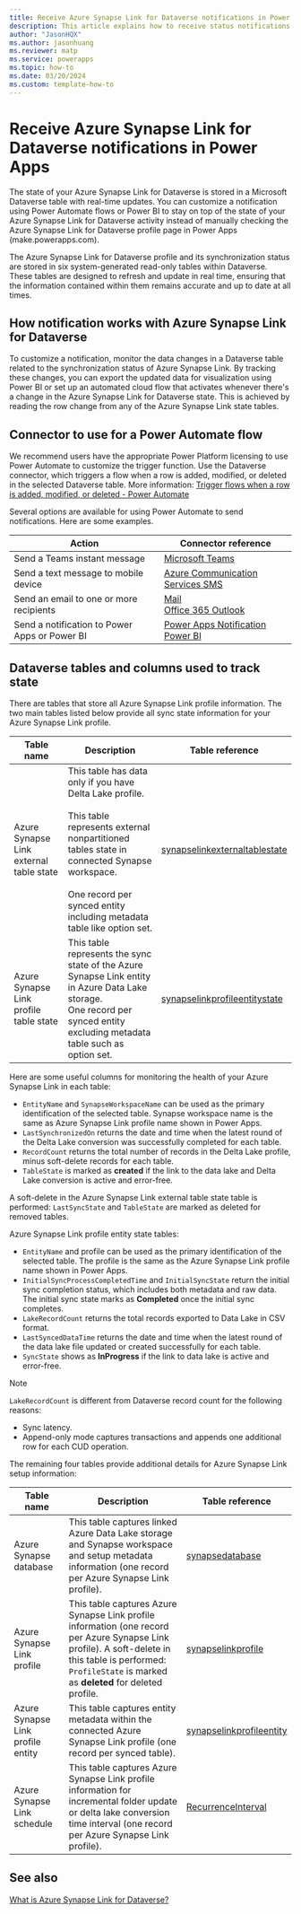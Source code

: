 ```yaml
---
title: Receive Azure Synapse Link for Dataverse notifications in Power Apps
description: This article explains how to receive status notifications for Azure Synapse Link for Dataverse.
author: "JasonHQX"
ms.author: jasonhuang
ms.reviewer: matp
ms.service: powerapps
ms.topic: how-to
ms.date: 03/20/2024
ms.custom: template-how-to 
---
```


<!-- Text in the Description column in line 76 read as if it was missing something. I attempted to fix it, but please review. --> 


# Receive Azure Synapse Link for Dataverse notifications in Power Apps

The state of your Azure Synapse Link for Dataverse is stored in a Microsoft Dataverse table with real-time updates. You can customize a notification using Power Automate flows or Power BI to stay on top of the state of your Azure Synapse Link for Dataverse activity instead of manually checking the Azure Synapse Link for Dataverse profile page in Power Apps (make.powerapps.com).

The Azure Synapse Link for Dataverse profile and its synchronization status are stored in six system-generated read-only tables within Dataverse. These tables are designed to refresh and update in real time, ensuring that the information contained within them remains accurate and up to date at all times.

## How notification works with Azure Synapse Link for Dataverse

To customize a notification, monitor the data changes in a Dataverse table related to the synchronization status of Azure Synapse Link. By tracking these changes, you can export the updated data for visualization using Power BI or set up an automated cloud flow that activates whenever there's a change in the Azure Synapse Link for Dataverse state. This is achieved by reading the row change from any of the Azure Synapse Link state tables.

## Connector to use for a Power Automate flow

We recommend users have the appropriate Power Platform licensing to use Power Automate to customize the trigger function. Use the Dataverse connector, which triggers a flow when a row is added, modified, or deleted in the selected Dataverse table. More information: [Trigger flows when a row is added, modified, or deleted - Power Automate](/power-automate/dataverse/create-update-delete-trigger)

Several options are available for using Power Automate to send notifications. Here are some examples.

|Action  |Connector reference  |
|---------|---------|
|Send a Teams instant message   | [Microsoft Teams](/connectors/teams/#post-message-in-a-chat-or-channel)        |
|Send a text message to mobile device     |  [Azure Communication Services SMS](/connectors/serwersms/#send-sms-message)    |
|Send an email to one or more recipients   |  [Mail](/connectors/sendmail/#send-an-email-notification-(v3)) <br /> [Office 365 Outlook](/connectors/office365/)        |
|Send a notification to Power Apps or Power BI     |  [Power Apps Notification](/connectors/powerappsnotification/) <br />[Power BI](/connectors/powerbi/#add-rows-to-a-dataset)       |

## Dataverse tables and columns used to track state

There are tables that store all Azure Synapse Link profile information. The two main tables listed below provide all sync state information for your Azure Synapse Link profile.

|Table name  |Description  |Table reference  |
|---------|---------|---------|
|Azure Synapse Link external table state      |  This table has data only if you have Delta Lake profile. <br /><br /> This table represents external nonpartitioned tables state in connected Synapse workspace. <br /><br /> One record per synced entity including metadata table like option set.       |  [synapselinkexternaltablestate](/power-apps/developer/data-platform/reference/entities/synapselinkexternaltablestate)       |
|Azure Synapse Link profile table state   |  This table represents the sync state of the Azure Synapse Link entity in Azure Data Lake storage. <br />One record per synced entity excluding metadata table such as option set.       | [synapselinkprofileentitystate](/power-apps/developer/data-platform/reference/entities/synapselinkprofileentitystate)        |

Here are some useful columns for monitoring the health of your Azure Synapse Link in each table:

- `EntityName` and `SynapseWorkspaceName` can be used as the primary identification of the selected table. Synapse workspace name is the same as Azure Synapse Link profile name shown in Power Apps.
- `LastSynchronizedOn` returns the date and time when the latest round of the Delta Lake conversion was successfully completed for each table.
- `RecordCount` returns the total number of records in the Delta Lake profile, minus soft-delete records for each table.
- `TableState` is marked as **created** if the link to the data lake and Delta Lake conversion is active and error-free.

A soft-delete in the Azure Synapse Link external table state table is performed: `LastSyncState` and `TableState` are marked as deleted for removed tables.

Azure Synapse Link profile entity state tables:

- `EntityName` and profile can be used as the primary identification of the selected table. The profile is the same as the Azure Synapse Link profile name shown in Power Apps.
- `InitialSyncProcessCompletedTime` and `InitialSyncState` return the initial sync completion status, which includes both metadata and raw data. The initial sync state marks as **Completed** once the initial sync completes.
- `LakeRecordCount` returns the total records exported to Data Lake in CSV format.
- `LastSyncedDataTime` returns the date and time when the latest round of the data lake file updated or created successfully for each table.
- `SyncState` shows as **InProgress** if the link to data lake is active and error-free.

> [!NOTE]
> `LakeRecordCount` is different from Dataverse record count for the following reasons:
>
> - Sync latency.
> - Append-only mode captures transactions and appends one additional row for each CUD operation.

The remaining four tables provide additional details for Azure Synapse Link setup information:

|Table name  |Description  |Table reference  |
|---------|---------|---------|
|Azure Synapse database  | This table captures linked Azure Data Lake storage and Synapse workspace and setup metadata information (one record per Azure Synapse Link profile).        | [synapsedatabase](/power-apps/developer/data-platform/reference/entities/synapsedatabase)       |
|Azure Synapse Link profile  | This table captures Azure Synapse Link profile information (one record per Azure Synapse Link profile). A soft-delete in this table is performed: `ProfileState` is marked as **deleted** for deleted profile.       | [synapselinkprofile](/power-apps/developer/data-platform/reference/entities/synapselinkprofile)        |
|Azure Synapse Link profile entity |  This table captures entity metadata within the connected Azure Synapse Link profile (one record per synced table).       | [synapselinkprofileentity](/power-apps/developer/data-platform/reference/entities/synapselinkprofileentity)       |
|Azure Synapse Link schedule | This table captures Azure Synapse Link profile information for incremental folder update or delta lake conversion time interval (one record per Azure Synapse Link profile).        | [RecurrenceInterval](/power-apps/developer/data-platform/reference/entities/synapselinkschedule#BKMK_RecurrenceInterval)   |

## See also

[What is Azure Synapse Link for Dataverse?](export-to-data-lake.md)
